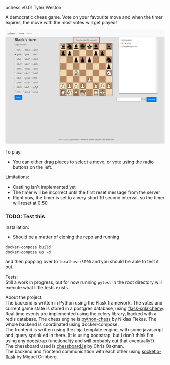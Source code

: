 pchess v0.01
Tyler Weston

A democratic chess game. Vote on your favourite move and when the timer expires, the move with the most votes will get played!  
  
![Alt text](docs/pchessScreenShot.JPG)

To play:  
- You can either drag pieces to select a move, or vote using the radio buttons on the left.  

Limitations:
- Castling isn't implemented yet
- The timer will be incorrect until the first reset message from the server
- Right now, the timer is set to a very short 10 second interval, so the timer will reset at 0:50


### TODO: Test this  
Installation:
- Should be a matter of cloning the repo and running
```
docker-compose build
docker-compose up -d
```
and then popping over to `localhost:5000` and you should be able to test it out.  
  
Tests:  
Still a work in progress, but for now running `pytest` in the root directory will execute what little tests exists.
  
About the project:  
The backend is written in Python using the Flask framework. The votes and current game state is stored in a postgres database, using [flask-sqlalchemy](https://flask-sqlalchemy.palletsprojects.com/en/2.x/). Real time events are implemented using the celery library, backed with a redis database. The chess engine is [python-chess](https://python-chess.readthedocs.io/en/latest/) by Niklas Fiekas. The whole backend is coordinated using docker-compose.    
The frontend is written using the jinja template engine, with some javascript and jquery sprinkled in there. (It is using bootstrap, but I don't think I'm using any bootstrap functionality and will probably cut that eventually?). The chessboard used is [chessboard.js](https://chessboardjs.com/) by Chris Oakman.  
The backend and frontend communication with each other using [socketio-flask](https://flask-socketio.readthedocs.io/en/latest/) by Miguel Grinberg.   
